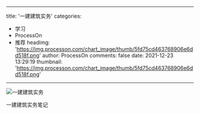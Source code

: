 
---
title: '一建建筑实务'
categories: 
 - 学习
 - ProcessOn
 - 推荐
headimg: 'https://img.processon.com/chart_image/thumb/5fd75cd463768906e6dd518f.png'
author: ProcessOn
comments: false
date: 2021-12-23 13:29:19
thumbnail: 'https://img.processon.com/chart_image/thumb/5fd75cd463768906e6dd518f.png'
---

<div>   
<img class="thumb" alt="一建建筑实务" src="https://img.processon.com/chart_image/thumb/5fd75cd463768906e6dd518f.png" referrerpolicy="no-referrer">
<p>一建建筑实务笔记</p>  
</div>
            